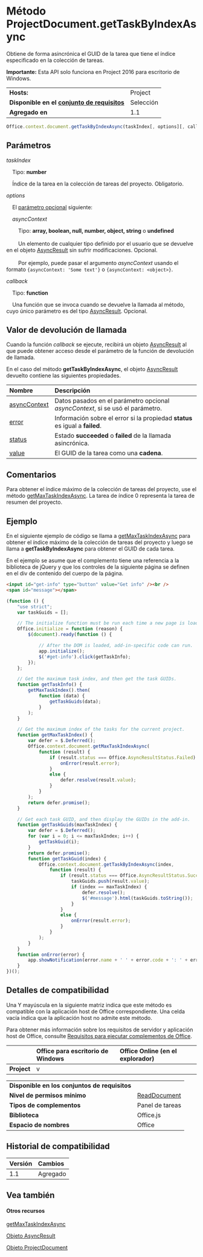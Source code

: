 

# <a name="projectdocument.gettaskbyindexasync-method"></a>Método ProjectDocument.getTaskByIndexAsync
Obtiene de forma asincrónica el GUID de la tarea que tiene el índice especificado en la colección de tareas.

**Importante:** Esta API solo funciona en Project 2016 para escritorio de Windows.

|||
|:-----|:-----|
|**Hosts:**|Project|
|**Disponible en el [conjunto de requisitos](../../docs/overview/specify-office-hosts-and-api-requirements.md)**|Selección|
|**Agregado en**|1.1|

```js
Office.context.document.getTaskByIndexAsync(taskIndex[, options][, callback]);
```


## <a name="parameters"></a>Parámetros

_taskIndex_<br/>
&nbsp;&nbsp;&nbsp;&nbsp;Tipo: **number**

&nbsp;&nbsp;&nbsp;&nbsp;Índice de la tarea en la colección de tareas del proyecto. Obligatorio.

    
_options_<br/>
&nbsp;&nbsp;&nbsp;&nbsp;El [parámetro opcional](../../docs/develop/asynchronous-programming-in-office-add-ins.md#passing-optional-parameters-to-asynchronous-methods) siguiente:


&nbsp;&nbsp;&nbsp;&nbsp;_asyncContext_<br/>
&nbsp;&nbsp;&nbsp;&nbsp;&nbsp;&nbsp;&nbsp;&nbsp;Tipo: **array, boolean, null, number, object, string** o **undefined**<br/></br>&nbsp;&nbsp;&nbsp;&nbsp;&nbsp;&nbsp;&nbsp;&nbsp;Un elemento de cualquier tipo definido por el usuario que se devuelve en el objeto [AsyncResult](../../reference/shared/asyncresult.md) sin sufrir modificaciones. Opcional.</br></br>&nbsp;&nbsp;&nbsp;&nbsp;&nbsp;&nbsp;&nbsp;&nbsp;Por ejemplo, puede pasar el argumento _asyncContext_ usando el formato `{asyncContext: 'Some text'}` o `{asyncContext: <object>}`.

_callback_<br/>
&nbsp;&nbsp;&nbsp;&nbsp;Tipo: **function**

&nbsp;&nbsp;&nbsp;&nbsp;Una función que se invoca cuando se devuelve la llamada al método, cuyo único parámetro es del tipo [AsyncResult](../../reference/shared/asyncresult.md). Opcional.


## <a name="callback-value"></a>Valor de devolución de llamada

Cuando la función _callback_ se ejecute, recibirá un objeto [AsyncResult](../../reference/shared/asyncresult.md) al que puede obtener acceso desde el parámetro de la función de devolución de llamada.

En el caso del método **getTaskByIndexAsync**, el objeto [AsyncResult](../../reference/shared/asyncresult.md) devuelto contiene las siguientes propiedades.


|**Nombre**|**Descripción**|
|:-----|:-----|
|[asyncContext](../../reference/shared/asyncresult.asynccontext.md)|Datos pasados en el parámetro opcional _asyncContext_, si se usó el parámetro.|
|[error](../../reference/shared/asyncresult.error.md)|Información sobre el error si la propiedad **status** es igual a **failed**.|
|[status](../../reference/shared/asyncresult.status.md)|Estado **succeeded** o **failed** de la llamada asincrónica.|
|[value](../../reference/shared/asyncresult.value.md)|El GUID de la tarea como una **cadena**.|

## <a name="remarks"></a>Comentarios

Para obtener el índice máximo de la colección de tareas del proyecto, use el método [getMaxTaskIndexAsync](../../reference/shared/projectdocument.getmaxtaskindexasync.md). La tarea de índice 0 representa la tarea de resumen del proyecto.


## <a name="example"></a>Ejemplo

En el siguiente ejemplo de código se llama a [getMaxTaskIndexAsync](../../reference/shared/projectdocument.getmaxtaskindexasync.md) para obtener el índice máximo de la colección de tareas del proyecto y luego se llama a **getTaskByIndexAsync** para obtener el GUID de cada tarea.

En el ejemplo se asume que el complemento tiene una referencia a la biblioteca de jQuery y que los controles de la siguiente página se definen en el div de contenido del cuerpo de la página.




```HTML
<input id="get-info" type="button" value="Get info" /><br />
<span id="message"></span>
```




```js
(function () {
    "use strict";
    var taskGuids = [];

    // The initialize function must be run each time a new page is loaded.
    Office.initialize = function (reason) {
        $(document).ready(function () {

            // After the DOM is loaded, add-in-specific code can run.
            app.initialize();
            $('#get-info').click(getTaskInfo);
        });
    };

    // Get the maximum task index, and then get the task GUIDs.
    function getTaskInfo() {
        getMaxTaskIndex().then(
            function (data) {
                getTaskGuids(data);
            }
        );
    }

    // Get the maximum index of the tasks for the current project.
    function getMaxTaskIndex() {
        var defer = $.Deferred();
        Office.context.document.getMaxTaskIndexAsync(
            function (result) {
                if (result.status === Office.AsyncResultStatus.Failed) {
                    onError(result.error);
                }
                else {
                    defer.resolve(result.value);
                }
            }
        );
        return defer.promise();
    }

    // Get each task GUID, and then display the GUIDs in the add-in.
    function getTaskGuids(maxTaskIndex) {
        var defer = $.Deferred();
        for (var i = 0; i <= maxTaskIndex; i++) {
            getTaskGuid(i);
        }
        return defer.promise();
        function getTaskGuid(index) {
            Office.context.document.getTaskByIndexAsync(index,
                function (result) {
                    if (result.status === Office.AsyncResultStatus.Succeeded) {
                        taskGuids.push(result.value);
                        if (index == maxTaskIndex) {
                            defer.resolve();
                            $('#message').html(taskGuids.toString());
                        }
                    }
                    else {
                        onError(result.error);
                    }
                }
            );
        }
    }
    function onError(error) {
        app.showNotification(error.name + ' ' + error.code + ': ' + error.message);
    }
})();
```


## <a name="support-details"></a>Detalles de compatibilidad


Una Y mayúscula en la siguiente matriz indica que este método es compatible con la aplicación host de Office correspondiente. Una celda vacía indica que la aplicación host no admite este método.

Para obtener más información sobre los requisitos de servidor y aplicación host de Office, consulte [Requisitos para ejecutar complementos de Office](../../docs/overview/requirements-for-running-office-add-ins.md).


||**Office para escritorio de Windows**|**Office Online (en el explorador)**|
|:-----|:-----|:-----|
|**Project**|v||

|||
|:-----|:-----|
|**Disponible en los conjuntos de requisitos**||
|**Nivel de permisos mínimo**|[ReadDocument](../../docs/develop/requesting-permissions-for-api-use-in-content-and-task-pane-add-ins.md)|
|**Tipos de complementos**|Panel de tareas|
|**Biblioteca**|Office.js|
|**Espacio de nombres**|Office|

## <a name="support-history"></a>Historial de compatibilidad

|**Versión**|**Cambios**|
|:-----|:-----|
|1.1|Agregado|

## <a name="see-also"></a>Vea también



#### <a name="other-resources"></a>Otros recursos


[getMaxTaskIndexAsync](../../reference/shared/projectdocument.getmaxtaskindexasync.md)
[Objeto AsyncResult](../../reference/shared/asyncresult.md)
[Objeto ProjectDocument](../../reference/shared/projectdocument.projectdocument.md)
